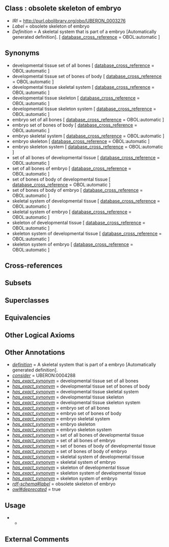 
## Class : obsolete skeleton of embryo

 * *IRI* = http://purl.obolibrary.org/obo/UBERON_0003276
 * *Label* = obsolete skeleton of embryo
 * *Definition* = A skeletal system that is part of a embryo [Automatically generated definition]. [ [database_cross_reference](../../ef/oboInOwl#hasDbXref.md) = OBOL:automatic ]

## Synonyms

 * developmental tissue set of all bones [ [database_cross_reference](../../ef/oboInOwl#hasDbXref.md) = OBOL:automatic ]
 * developmental tissue set of bones of body [ [database_cross_reference](../../ef/oboInOwl#hasDbXref.md) = OBOL:automatic ]
 * developmental tissue skeletal system [ [database_cross_reference](../../ef/oboInOwl#hasDbXref.md) = OBOL:automatic ]
 * developmental tissue skeleton [ [database_cross_reference](../../ef/oboInOwl#hasDbXref.md) = OBOL:automatic ]
 * developmental tissue skeleton system [ [database_cross_reference](../../ef/oboInOwl#hasDbXref.md) = OBOL:automatic ]
 * embryo set of all bones [ [database_cross_reference](../../ef/oboInOwl#hasDbXref.md) = OBOL:automatic ]
 * embryo set of bones of body [ [database_cross_reference](../../ef/oboInOwl#hasDbXref.md) = OBOL:automatic ]
 * embryo skeletal system [ [database_cross_reference](../../ef/oboInOwl#hasDbXref.md) = OBOL:automatic ]
 * embryo skeleton [ [database_cross_reference](../../ef/oboInOwl#hasDbXref.md) = OBOL:automatic ]
 * embryo skeleton system [ [database_cross_reference](../../ef/oboInOwl#hasDbXref.md) = OBOL:automatic ]
 * set of all bones of developmental tissue [ [database_cross_reference](../../ef/oboInOwl#hasDbXref.md) = OBOL:automatic ]
 * set of all bones of embryo [ [database_cross_reference](../../ef/oboInOwl#hasDbXref.md) = OBOL:automatic ]
 * set of bones of body of developmental tissue [ [database_cross_reference](../../ef/oboInOwl#hasDbXref.md) = OBOL:automatic ]
 * set of bones of body of embryo [ [database_cross_reference](../../ef/oboInOwl#hasDbXref.md) = OBOL:automatic ]
 * skeletal system of developmental tissue [ [database_cross_reference](../../ef/oboInOwl#hasDbXref.md) = OBOL:automatic ]
 * skeletal system of embryo [ [database_cross_reference](../../ef/oboInOwl#hasDbXref.md) = OBOL:automatic ]
 * skeleton of developmental tissue [ [database_cross_reference](../../ef/oboInOwl#hasDbXref.md) = OBOL:automatic ]
 * skeleton system of developmental tissue [ [database_cross_reference](../../ef/oboInOwl#hasDbXref.md) = OBOL:automatic ]
 * skeleton system of embryo [ [database_cross_reference](../../ef/oboInOwl#hasDbXref.md) = OBOL:automatic ]

## Cross-references


## Subsets


## Superclasses


## Equivalencies


## Other Logical Axioms


## Other Annotations

 * *[definition](../../IAO/15/IAO_0000115.md)* = A skeletal system that is part of a embryo [Automatically generated definition].
 * *[consider](../../er/oboInOwl#consider.md)* = UBERON:0004288
 * *[has_exact_synonym](../../ym/oboInOwl#hasExactSynonym.md)* = developmental tissue set of all bones
 * *[has_exact_synonym](../../ym/oboInOwl#hasExactSynonym.md)* = developmental tissue set of bones of body
 * *[has_exact_synonym](../../ym/oboInOwl#hasExactSynonym.md)* = developmental tissue skeletal system
 * *[has_exact_synonym](../../ym/oboInOwl#hasExactSynonym.md)* = developmental tissue skeleton
 * *[has_exact_synonym](../../ym/oboInOwl#hasExactSynonym.md)* = developmental tissue skeleton system
 * *[has_exact_synonym](../../ym/oboInOwl#hasExactSynonym.md)* = embryo set of all bones
 * *[has_exact_synonym](../../ym/oboInOwl#hasExactSynonym.md)* = embryo set of bones of body
 * *[has_exact_synonym](../../ym/oboInOwl#hasExactSynonym.md)* = embryo skeletal system
 * *[has_exact_synonym](../../ym/oboInOwl#hasExactSynonym.md)* = embryo skeleton
 * *[has_exact_synonym](../../ym/oboInOwl#hasExactSynonym.md)* = embryo skeleton system
 * *[has_exact_synonym](../../ym/oboInOwl#hasExactSynonym.md)* = set of all bones of developmental tissue
 * *[has_exact_synonym](../../ym/oboInOwl#hasExactSynonym.md)* = set of all bones of embryo
 * *[has_exact_synonym](../../ym/oboInOwl#hasExactSynonym.md)* = set of bones of body of developmental tissue
 * *[has_exact_synonym](../../ym/oboInOwl#hasExactSynonym.md)* = set of bones of body of embryo
 * *[has_exact_synonym](../../ym/oboInOwl#hasExactSynonym.md)* = skeletal system of developmental tissue
 * *[has_exact_synonym](../../ym/oboInOwl#hasExactSynonym.md)* = skeletal system of embryo
 * *[has_exact_synonym](../../ym/oboInOwl#hasExactSynonym.md)* = skeleton of developmental tissue
 * *[has_exact_synonym](../../ym/oboInOwl#hasExactSynonym.md)* = skeleton system of developmental tissue
 * *[has_exact_synonym](../../ym/oboInOwl#hasExactSynonym.md)* = skeleton system of embryo
 * *[rdf-schema#label](../../el/rdf-schema#label.md)* = obsolete skeleton of embryo
 * *[owl#deprecated](../../ed/owl#deprecated.md)* = true

## Usage

 * -

## External Comments

